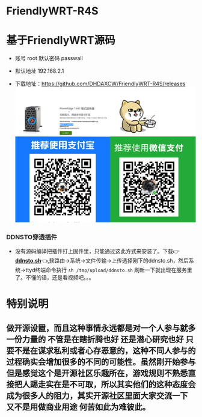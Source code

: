 # FriendlyWRT-R4S

# 基于FriendlyWRT源码

- 账号 root  默认密码 passwall

- 默认地址 192.168.2.1

- 下载地址：https://github.com/DHDAXCW/FriendlyWRT-R4S/releases
![Alt text](2.jpg?raw=true "Title")

### DDNSTO穿透插件

- 没有源码编译把插件打上固件里，只能通过这此方式来安装了。下载👉[**ddnsto.sh**](https://github.com/DHDAXCW/NanoPi-R4S-2021/releases/tag/ddns)👈,软路由→系统→文件传输→上传选择刚下的ddnsto.sh，然后系统→ttyd终端命令执行 `sh /tmp/upload/ddnsto.sh` 刷新一下就出现在服务里了。不懂的话，还是看视频吧。。。

# 特别说明
## 做开源设置，而且这种事情永远都是对一个人参与就多一份力量的 不管是在瞎折腾也好 还是潜心研究也好 只要不是在谋求私利或者心存恶意的，这种不同人参与的过程确实会增加很多的不同的可能性。虽然刚开始参与 但是感觉这个是开源社区乐趣所在，游戏规则不熟悉直接把人踢走实在是不可取，所以其实他们的这种态度会成为很多人的阻力，其实开源社区里面大家交流一下 又不是用做商业用途 何苦如此为难彼此。




